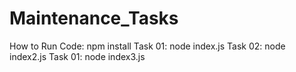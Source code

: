 # Maintenance_Tasks

How to Run Code:
npm install
Task 01: node index.js
Task 02: node index2.js
Task 01: node index3.js

